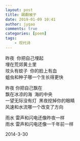 ```yaml
---
layout: post
title: 踢翻被子
date: 2019-01-09 10:41
author: jygao
comments: true
categories: [poem]
tags:
    - 现代诗
---
```

<!-- wp:paragraph -->
<p>















昨夜&nbsp; 你把自己埋起<br>
埋在荒郊黄土里<br>
坟头有蚊子&nbsp; 你的脸上有血<br>
蛆虫和种子哪一个生长得更快



</p>
<!-- /wp:paragraph -->

<!-- wp:paragraph -->
<p>















昨夜 你把自己飘在<br>
飘在冰凉的海&nbsp; 海的中央<br>
一望无际没有灯&nbsp; 黑夜挖掉你的眼睛<br>
风速和水流哪一个改变了方向



</p>
<!-- /wp:paragraph -->

<!-- wp:paragraph -->
<p>
雨水 雷声和闪电还像昨夜一样<br>
雨水 雷声和闪电还像一千年前一样 



</p>
<!-- /wp:paragraph -->

<!-- wp:paragraph -->
<p>                                             2014-3-30</p>
<!-- /wp:paragraph -->
